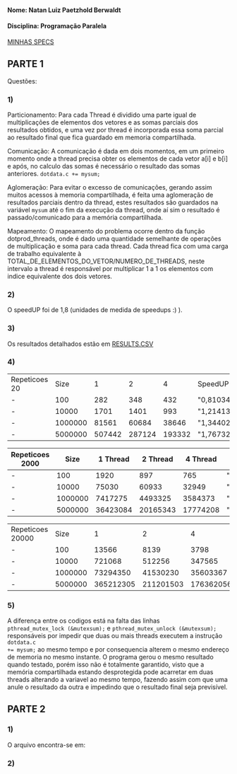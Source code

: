 #### Nome: Natan Luiz Paetzhold Berwaldt
#### Disciplina: Programação Paralela



[MINHAS SPECS](specs.txt)


## PARTE 1

Questões:  

### 1)
Particionamento: Para cada Thread é dividido uma parte igual de multiplicações de elementos dos vetores e as somas parciais dos resultados obtidos, e uma vez por thread é incorporada essa soma parcial ao resultado final que fica guardado em memoria compartilhada.
  
Comunicação: A comunicação é dada em dois momentos, em um primeiro momento onde a thread precisa obter os elementos de cada vetor a[i] e b[i] e após, no calculo das somas é necessário o resultado das somas anteriores. <code>dotdata.c += mysum;</code>  
  
Aglomeração: Para evitar o excesso de comunicações, gerando assim muitos acessos à memoria compartilhada, é feita uma aglomeração de resultados parciais dentro da thread, estes resultados são guardados na variável <code>mysum</code> até o fim da execução da thread, onde aí sim o resultado é passado/comunicado para a memória compartilhada.  
  
Mapeamento: O mapeamento do problema ocorre dentro da função dotprod_threads, onde é dado uma quantidade semelhante de operações de multiplicação e soma para cada thread. Cada thread fica com uma carga de trabalho equivalente à TOTAL_DE_ELEMENTOS_DO_VETOR/NUMERO_DE_THREADS, neste intervalo a thread é responsável por multiplicar 1 a 1 os elementos com indice equivalente dos dois vetores.  

### 2)
O speedUP foi de 1,8 (unidades de medida de speedups :) ).

### 3)


Os resultados detalhados estão em [RESULTS.CSV](results.csv)

### 4)
|               |         |        |        |        |                |                | 
|---------------|---------|--------|--------|--------|----------------|----------------| 
| Repeticoes 20 | Size    | 1      | 2      | 4      | SpeedUP 2      | SpeedUP 4      | 
| -             | 100     | 282    | 348    | 432    | "0,8103448276" | "0,6527777778" | 
| -             | 10000   | 1701   | 1401   | 993    | "1,214132762"  | "1,712990937"  | 
| -             | 1000000 | 81561  | 60684  | 38646  | "1,34402808"   | "2,110464214"  | 
| -             | 5000000 | 507442 | 287124 | 193332 | "1,767327009"  | "2,624718102"  | 



|    Repeticoes 2000    |   Size      |   1 Thread       |    2 Thread       |     4 Thread      |     SpeedUP 2         |      SpeedUP 4         | 
|-----------------|---------|----------|----------|----------|---------------|---------------| 
| -               | 100     | 1920     | 897      | 765      | "2,140468227" | "2,509803922" | 
| -               | 10000   | 75030    | 60933    | 32949    | "1,231352469" | "2,277155604" | 
| -               | 1000000 | 7417275  | 4493325  | 3584373  | "1,650731919" | "2,069336813" | 
| -               | 5000000 | 36423084 | 20165343 | 17774208 | "1,806221893" | "2,049209956" | 



|                  |         |           |           |           |               |               | 
|------------------|---------|-----------|-----------|-----------|---------------|---------------| 
| Repeticoes 20000 | Size    | 1         | 2         | 4         | SpeedUP 2     | SpeedUP 4     | 
| -                | 100     | 13566     | 8139      | 3798      | "1,666789532" | "3,571879937" | 
| -                | 10000   | 721068    | 512256    | 347565    | "1,407632121" | "2,074627767" | 
| -                | 1000000 | 73294350  | 41530230  | 35603367  | "1,764843344" | "2,058635353" | 
| -                | 5000000 | 365212305 | 211201503 | 176362056 | "1,729212623" | "2,070809976" | 




### 5) 
A diferença entre os codigos está na falta das linhas  
  <code>pthread_mutex_lock (&mutexsum);</code>
e
  <code>pthread_mutex_unlock (&mutexsum);</code>
responsáveis por impedir que duas ou mais threads executem a instrução <code> dotdata.c += mysum;</code> ao mesmo tempo e por consequencia alterem o mesmo endereço de memoria no mesmo instante.
O programa gerou o mesmo resultado quando testado, porém isso não é totalmente garantido, visto que a memória compartilhada estando desprotegida pode acarretar em duas threads alterando a variavel ao mesmo tempo, fazendo assim com que uma anule o resultado da outra e impedindo que o resultado final seja previsível.


## PARTE 2

### 1)
O arquivo encontra-se em:


### 2)
